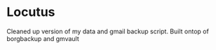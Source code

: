 # Locutus

Cleaned up version of my data and gmail backup script. Built ontop of borgbackup and gmvault
